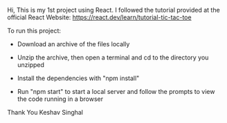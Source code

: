 Hi, This is my 1st project using React. I followed the tutorial provided at the official React Website: https://react.dev/learn/tutorial-tic-tac-toe

To run this project:

- Download an archive of the files locally
  
- Unzip the archive, then open a terminal and cd to the directory you unzipped
  
- Install the dependencies with "npm install"
  
- Run "npm start" to start a local server and follow the prompts to view the code running in a browser

Thank You
Keshav Singhal
